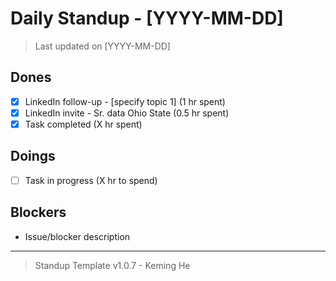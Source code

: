 # Daily Standup - [YYYY-MM-DD]

> Last updated on [YYYY-MM-DD]

## Dones

- [x] LinkedIn follow-up - [specify topic 1] (1 hr spent)
- [x] LinkedIn invite - Sr. data Ohio State (0.5 hr spent)
- [x] Task completed (X hr spent)

## Doings

- [ ] Task in progress (X hr to spend)

## Blockers

- Issue/blocker description

---

> Standup Template v1.0.7 - Keming He
